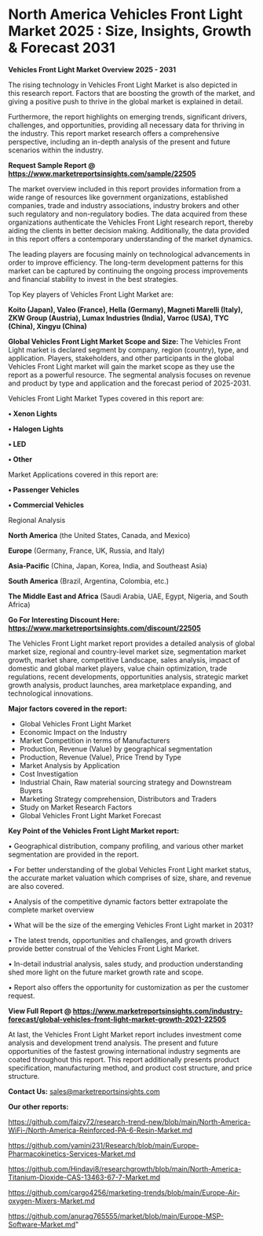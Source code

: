 # North America Vehicles Front Light Market 2025 : Size, Insights, Growth & Forecast 2031

<Strong> Vehicles Front Light Market Overview 2025 - 2031</strong>

The rising technology in Vehicles Front Light Market is also depicted in this research report. Factors that are boosting the growth of the market, and giving a positive push to thrive in the global market is explained in detail.

Furthermore, the report highlights on emerging trends, significant drivers, challenges, and opportunities, providing all necessary data for thriving in the industry. This report market research offers a comprehensive perspective, including an in-depth analysis of the present and future scenarios within the industry.

<strong>Request Sample Report @ <a href=https://www.marketreportsinsights.com/sample/22505>https://www.marketreportsinsights.com/sample/22505</a></strong>

The market overview included in this report provides information from a wide range of resources like government organizations, established companies, trade and industry associations, industry brokers and other such regulatory and non-regulatory bodies. The data acquired from these organizations authenticate the Vehicles Front Light research report, thereby aiding the clients in better decision making. Additionally, the data provided in this report offers a contemporary understanding of the market dynamics.

The leading players are focusing mainly on technological advancements in order to improve efficiency. The long-term development patterns for this market can be captured by continuing the ongoing process improvements and financial stability to invest in the best strategies.

Top Key players of Vehicles Front Light Market are:

<strong>Koito (Japan), Valeo (France), Hella (Germany), Magneti Marelli (Italy), ZKW Group (Austria), Lumax Industries (India), Varroc (USA), TYC (China), Xingyu (China)</strong>

<strong><b>Global Vehicles Front Light Market Scope and Size:</b></strong>
The Vehicles Front Light market is declared segment by company, region (country), type, and application. Players, stakeholders, and other participants in the global Vehicles Front Light market will gain the market scope as they use the report as a powerful resource. The segmental analysis focuses on revenue and product by type and application and the forecast period of 2025-2031.

Vehicles Front Light Market Types covered in this report are:

<strong>• Xenon Lights

• Halogen Lights

• LED

• Other</strong>

Market Applications covered in this report are:

<strong>• Passenger Vehicles

• Commercial Vehicles</strong> 

Regional Analysis

<strong>North America</strong> (the United States, Canada, and Mexico)

<strong>Europe</strong> (Germany, France, UK, Russia, and Italy)

<strong>Asia-Pacific</strong> (China, Japan, Korea, India, and Southeast Asia)

<strong>South America</strong> (Brazil, Argentina, Colombia, etc.)

<strong>The Middle East and Africa</strong> (Saudi Arabia, UAE, Egypt, Nigeria, and South Africa)

<strong>Go For Interesting Discount Here: <a href=https://www.marketreportsinsights.com/discount/22505>https://www.marketreportsinsights.com/discount/22505</a></strong>

The Vehicles Front Light market report provides a detailed analysis of global market size, regional and country-level market size, segmentation market growth, market share, competitive Landscape, sales analysis, impact of domestic and global market players, value chain optimization, trade regulations, recent developments, opportunities analysis, strategic market growth analysis, product launches, area marketplace expanding, and technological innovations.

<strong><b>Major factors covered in the report:</b></strong>
<ul>
  <li>Global Vehicles Front Light Market </li>
  <li>Economic Impact on the Industry</li>
  <li>Market Competition in terms of Manufacturers</li>
  <li>Production, Revenue (Value) by geographical segmentation</li>
  <li>Production, Revenue (Value), Price Trend by Type</li>
  <li>Market Analysis by Application</li>
  <li>Cost Investigation</li>
  <li>Industrial Chain, Raw material sourcing strategy and Downstream Buyers</li>
  <li>Marketing Strategy comprehension, Distributors and Traders</li>
  <li>Study on Market Research Factors</li>
  <li>Global Vehicles Front Light Market Forecast</li>
</ul>

<strong><b>Key Point of the Vehicles Front Light Market report:</b></strong>

• Geographical distribution, company profiling, and various other market segmentation are provided in the report.

• For better understanding of the global Vehicles Front Light market status, the accurate market valuation which comprises of size, share, and revenue are also covered.

• Analysis of the competitive dynamic factors better extrapolate the complete market overview

• What will be the size of the emerging Vehicles Front Light market in 2031?

• The latest trends, opportunities and challenges, and growth drivers provide better construal of the Vehicles Front Light Market.

• In-detail industrial analysis, sales study, and production understanding shed more light on the future market growth rate and scope.

• Report also offers the opportunity for customization as per the customer request.

<strong><b>View Full Report @ <a href=https://www.marketreportsinsights.com/industry-forecast/global-vehicles-front-light-market-growth-2021-22505>https://www.marketreportsinsights.com/industry-forecast/global-vehicles-front-light-market-growth-2021-22505</a></b></strong>


At last, the Vehicles Front Light Market report includes investment come analysis and development trend analysis. The present and future opportunities of the fastest growing international industry segments are coated throughout this report. This report additionally presents product specification, manufacturing method, and product cost structure, and price structure.

<strong>Contact Us:</strong>
sales@marketreportsinsights.com

<strong>Our other reports:</strong>

<a href=https://github.com/faizy72/research-trend-new/blob/main/North-America-WiFi-/North-America-Reinforced-PA-6-Resin-Market.md>https://github.com/faizy72/research-trend-new/blob/main/North-America-WiFi-/North-America-Reinforced-PA-6-Resin-Market.md</a>

<a href=https://github.com/yamini231/Research/blob/main/Europe-Pharmacokinetics-Services-Market.md>https://github.com/yamini231/Research/blob/main/Europe-Pharmacokinetics-Services-Market.md</a>

<a href=https://github.com/Hindavi8/researchgrowth/blob/main/North-America-Titanium-Dioxide-CAS-13463-67-7-Market.md>https://github.com/Hindavi8/researchgrowth/blob/main/North-America-Titanium-Dioxide-CAS-13463-67-7-Market.md</a>

<a href=https://github.com/cargo4256/marketing-trends/blob/main/Europe-Air-oxygen-Mixers-Market.md>https://github.com/cargo4256/marketing-trends/blob/main/Europe-Air-oxygen-Mixers-Market.md</a>

<a href=https://github.com/anurag765555/market/blob/main/Europe-MSP-Software-Market.md>https://github.com/anurag765555/market/blob/main/Europe-MSP-Software-Market.md</a>"
